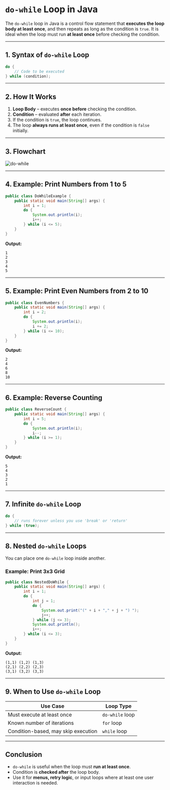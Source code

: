  

# **`do-while` Loop in Java**

The `do-while` loop in Java is a control flow statement that **executes the loop body at least once**, and then repeats as long as the condition is `true`. It is ideal when the loop must run **at least once** before checking the condition.

---

## **1. Syntax of `do-while` Loop**
```java
do {
    // Code to be executed
} while (condition);
```

---

## **2. How It Works**
1. **Loop Body** – executes **once before** checking the condition.  
2. **Condition** – evaluated **after** each iteration.  
3. If the condition is `true`, the loop continues.  
4. The loop **always runs at least once**, even if the condition is `false` initially.

---

## **3. Flowchart**
![do-while](https://media.geeksforgeeks.org/wp-content/uploads/20221006152307/dowhileloopinc.png "do-while")

---

## **4. Example: Print Numbers from 1 to 5**
```java
public class DoWhileExample {
    public static void main(String[] args) {
        int i = 1;
        do {
            System.out.println(i);
            i++;
        } while (i <= 5);
    }
}
```
**Output:**
```
1
2
3
4
5
```

---

## **5. Example: Print Even Numbers from 2 to 10**
```java
public class EvenNumbers {
    public static void main(String[] args) {
        int i = 2;
        do {
            System.out.println(i);
            i += 2;
        } while (i <= 10);
    }
}
```
**Output:**
```
2
4
6
8
10
```

---

## **6. Example: Reverse Counting**
```java
public class ReverseCount {
    public static void main(String[] args) {
        int i = 5;
        do {
            System.out.println(i);
            i--;
        } while (i >= 1);
    }
}
```
**Output:**
```
5
4
3
2
1
```

---

## **7. Infinite `do-while` Loop**
```java
do {
    // runs forever unless you use 'break' or 'return'
} while (true);
```

---

## **8. Nested `do-while` Loops**
You can place one `do-while` loop inside another.

### **Example: Print 3x3 Grid**
```java
public class NestedDoWhile {
    public static void main(String[] args) {
        int i = 1;
        do {
            int j = 1;
            do {
                System.out.print("(" + i + "," + j + ") ");
                j++;
            } while (j <= 3);
            System.out.println();
            i++;
        } while (i <= 3);
    }
}
```
**Output:**
```
(1,1) (1,2) (1,3) 
(2,1) (2,2) (2,3) 
(3,1) (3,2) (3,3)
```

---

## **9. When to Use `do-while` Loop**
| Use Case                             | Loop Type      |
|-------------------------------------|----------------|
| Must execute at least once          | `do-while` loop |
| Known number of iterations          | `for` loop      |
| Condition-based, may skip execution | `while` loop    |

---

## **Conclusion**
- `do-while` is useful when the loop must **run at least once**.
- Condition is **checked after** the loop body.
- Use it for **menus, retry logic**, or input loops where at least one user interaction is needed.

